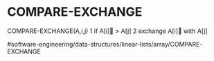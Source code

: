 # COMPARE-EXCHANGE
COMPARE-EXCHANGE(A,i,j) 
1 if A[i] > A[j]
2   exchange A[i] with A[j]


#software-engineering/data-structures/linear-lists/array/COMPARE-EXCHANGE

